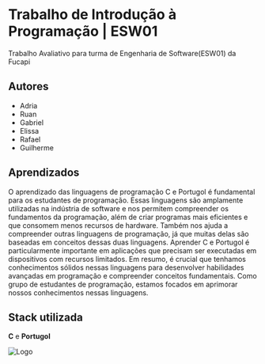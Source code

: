
# Trabalho de Introdução à Programação | ESW01

Trabalho Avaliativo para turma de Engenharia de Software(ESW01) da Fucapi


## Autores

- Adria
- Ruan
- Gabriel
- Elissa
- Rafael
- Guilherme


## Aprendizados

O aprendizado das linguagens de programação C e Portugol é fundamental para os estudantes de programação. Essas linguagens são amplamente utilizadas na indústria de software e nos permitem compreender os fundamentos da programação, além de criar programas mais eficientes e que consomem menos recursos de hardware. Também nos ajuda a compreender outras linguagens de programação, já que muitas delas são baseadas em conceitos dessas duas linguagens. Aprender C e Portugol é particularmente importante em aplicações que precisam ser executadas em dispositivos com recursos limitados. Em resumo, é crucial que tenhamos conhecimentos sólidos nessas linguagens para desenvolver habilidades avançadas em programação e compreender conceitos fundamentais. Como grupo de estudantes de programação, estamos focados em aprimorar nossos conhecimentos nessas linguagens.


## Stack utilizada

**C** e **Portugol**


![Logo](https://i.imgur.com/muuASwf.png)

